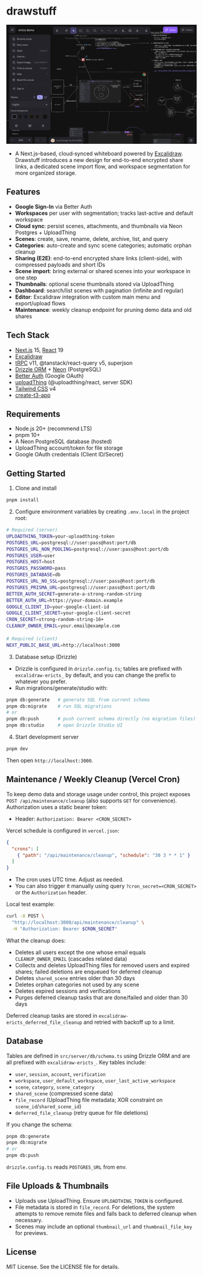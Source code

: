 # drawstuff
 ![drawstuff](/assets/drawstuff.png)

- A Next.js–based, cloud‑synced whiteboard powered by [Excalidraw]((https://github.com/excalidraw/excalidraw)). Drawstuff introduces a new design for end-to-end encrypted share links, a dedicated scene import flow, and workspace segmentation for more organized storage.

## Features

- **Google Sign-In** via Better Auth
- **Workspaces** per user with segmentation; tracks last-active and default workspace
- **Cloud sync**: persist scenes, attachments, and thumbnails via Neon Postgres + UploadThing
- **Scenes**: create, save, rename, delete, archive, list, and query
- **Categories**: auto-create and sync scene categories; automatic orphan cleanup
- **Sharing (E2E)**: end-to-end encrypted share links (client-side), with compressed payloads and short IDs
- **Scene import**: bring external or shared scenes into your workspace in one step
- **Thumbnails**: optional scene thumbnails stored via UploadThing
- **Dashboard**: search/list scenes with pagination (infinite and regular)
- **Editor**: Excalidraw integration with custom main menu and export/upload flows
- **Maintenance**: weekly cleanup endpoint for pruning demo data and old shares


## Tech Stack

- [Next.js](https://github.com/vercel/next.js) 15, [React](https://github.com/facebook/react) 19
- [Excalidraw](https://github.com/excalidraw/excalidraw)
- [tRPC](https://github.com/trpc/trpc) v11, @tanstack/react-query v5, superjson
- [Drizzle ORM](https://github.com/drizzle-team/drizzle-orm) + [Neon](https://github.com/neondatabase/neon) (PostgreSQL)
- [Better Auth](https://github.com/better-auth/better-auth) (Google OAuth)
- [uploadThing](https://github.com/pingdotgg/uploadthing) (@uploadthing/react, server SDK)
- [Tailwind CSS](https://github.com/tailwindlabs/tailwindcss) v4
- [create-t3-app](https://github.com/t3-oss/create-t3-app)


## Requirements

- Node.js 20+ (recommend LTS)
- pnpm 10+
- A Neon PostgreSQL database (hosted)
- UploadThing account/token for file storage
- Google OAuth credentials (Client ID/Secret)


## Getting Started

1) Clone and install

```bash
pnpm install
```

2) Configure environment variables by creating `.env.local` in the project root:

```bash
# Required (server)
UPLOADTHING_TOKEN=your-uploadthing-token
POSTGRES_URL=postgresql://user:pass@host:port/db
POSTGRES_URL_NON_POOLING=postgresql://user:pass@host:port/db
POSTGRES_USER=user
POSTGRES_HOST=host
POSTGRES_PASSWORD=pass
POSTGRES_DATABASE=db
POSTGRES_URL_NO_SSL=postgresql://user:pass@host:port/db
POSTGRES_PRISMA_URL=postgresql://user:pass@host:port/db
BETTER_AUTH_SECRET=generate-a-strong-random-string
BETTER_AUTH_URL=https://your-domain.example
GOOGLE_CLIENT_ID=your-google-client-id
GOOGLE_CLIENT_SECRET=your-google-client-secret
CRON_SECRET=strong-random-string-16+
CLEANUP_OWNER_EMAIL=your.email@example.com

# Required (client)
NEXT_PUBLIC_BASE_URL=http://localhost:3000
```

3) Database setup (Drizzle)

- Drizzle is configured in `drizzle.config.ts`; tables are prefixed with `excalidraw-ericts_` by default, and you can change the prefix to whatever you prefer.
- Run migrations/generate/studio with:

```bash
pnpm db:generate   # generate SQL from current schema
pnpm db:migrate    # run SQL migrations
# or
pnpm db:push       # push current schema directly (no migration files)
pnpm db:studio     # open Drizzle Studio UI
```

4) Start development server

```bash
pnpm dev
```

Then open `http://localhost:3000`.


## Maintenance / Weekly Cleanup (Vercel Cron)

To keep demo data and storage usage under control, this project exposes `POST /api/maintenance/cleanup` (also supports `GET` for convenience). Authorization uses a static bearer token:

- Header: `Authorization: Bearer <CRON_SECRET>`

Vercel schedule is configured in `vercel.json`:

```json
{
  "crons": [
    { "path": "/api/maintenance/cleanup", "schedule": "30 3 * * 1" }
  ]
}
```

- The cron uses UTC time. Adjust as needed.
- You can also trigger it manually using query `?cron_secret=<CRON_SECRET>` or the `Authorization` header.

Local test example:

```bash
curl -X POST \
  "http://localhost:3000/api/maintenance/cleanup" \
  -H "Authorization: Bearer $CRON_SECRET"
```

What the cleanup does:
- Deletes all users except the one whose email equals `CLEANUP_OWNER_EMAIL` (cascades related data)
- Collects and deletes UploadThing files for removed users and expired shares; failed deletions are enqueued for deferred cleanup
- Deletes `shared_scene` entries older than 30 days
- Deletes orphan categories not used by any scene
- Deletes expired sessions and verifications
- Purges deferred cleanup tasks that are done/failed and older than 30 days

Deferred cleanup tasks are stored in `excalidraw-ericts_deferred_file_cleanup` and retried with backoff up to a limit.


## Database

Tables are defined in `src/server/db/schema.ts` using Drizzle ORM and are all prefixed with `excalidraw-ericts_`. Key tables include:

- `user`, `session`, `account`, `verification`
- `workspace`, `user_default_workspace`, `user_last_active_workspace`
- `scene`, `category`, `scene_category`
- `shared_scene` (compressed scene data)
- `file_record` (UploadThing file metadata; XOR constraint on `scene_id`/`shared_scene_id`)
- `deferred_file_cleanup` (retry queue for file deletions)

If you change the schema:

```bash
pnpm db:generate
pnpm db:migrate
# or
pnpm db:push
```

`drizzle.config.ts` reads `POSTGRES_URL` from env.


## File Uploads & Thumbnails

- Uploads use UploadThing. Ensure `UPLOADTHING_TOKEN` is configured.
- File metadata is stored in `file_record`. For deletions, the system attempts to remove remote files and falls back to deferred cleanup when necessary.
- Scenes may include an optional `thumbnail_url` and `thumbnail_file_key` for previews.


## License

MIT License. See the LICENSE file for details.